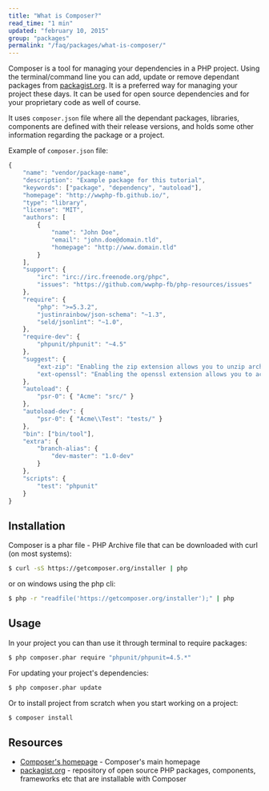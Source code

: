 ```yaml
---
title: "What is Composer?"
read_time: "1 min"
updated: "february 10, 2015"
group: "packages"
permalink: "/faq/packages/what-is-composer/"
---
```


Composer is a tool for managing your dependencies in a PHP project. Using the terminal/command line you can add, update or remove dependant packages from [packagist.org][packagist]. It is a preferred way for managing your project these days. It can be used for open source dependencies and for your proprietary code as well of course.

It uses `composer.json` file where all the dependant packages, libraries, components are defined with their release versions, and holds some other information regarding the package or a project.

Example of `composer.json` file:

```javascript
{
    "name": "vendor/package-name",
    "description": "Example package for this tutorial",
    "keywords": ["package", "dependency", "autoload"],
    "homepage": "http://wwphp-fb.github.io/",
    "type": "library",
    "license": "MIT",
    "authors": [
        {
            "name": "John Doe",
            "email": "john.doe@domain.tld",
            "homepage": "http://www.domain.tld"
        }
    ],
    "support": {
        "irc": "irc://irc.freenode.org/phpc",
        "issues": "https://github.com/wwphp-fb/php-resources/issues"
    },
    "require": {
        "php": ">=5.3.2",
        "justinrainbow/json-schema": "~1.3",
        "seld/jsonlint": "~1.0",
    },
    "require-dev": {
        "phpunit/phpunit": "~4.5"
    },
    "suggest": {
        "ext-zip": "Enabling the zip extension allows you to unzip archives, and allows gzip compression of all internet traffic",
        "ext-openssl": "Enabling the openssl extension allows you to access https URLs for repositories and packages"
    },
    "autoload": {
        "psr-0": { "Acme": "src/" }
    },
    "autoload-dev": {
        "psr-0": { "Acme\\Test": "tests/" }
    },
    "bin": ["bin/tool"],
    "extra": {
        "branch-alias": {
            "dev-master": "1.0-dev"
        }
    },
    "scripts": {
        "test": "phpunit"
    }
}
```

## Installation

Composer is a phar file - PHP Archive file that can be downloaded with curl (on most systems):

```bash
$ curl -sS https://getcomposer.org/installer | php
```

or on windows using the php cli:

```bash
$ php -r "readfile('https://getcomposer.org/installer');" | php
```

## Usage

In your project you can than use it through terminal to require packages:

```bash
$ php composer.phar require "phpunit/phpunit=4.5.*"
```

For updating your project's dependencies:

```bash
$ php composer.phar update
```

Or to install project from scratch when you start working on a project:

```bash
$ composer install
```

## Resources

* [Composer's homepage](https://getcomposer.org) - Composer's main homepage
* [packagist.org][packagist] - repository of open source PHP packages, components, frameworks etc that are installable with Composer

[packagist]: https://packagist.org